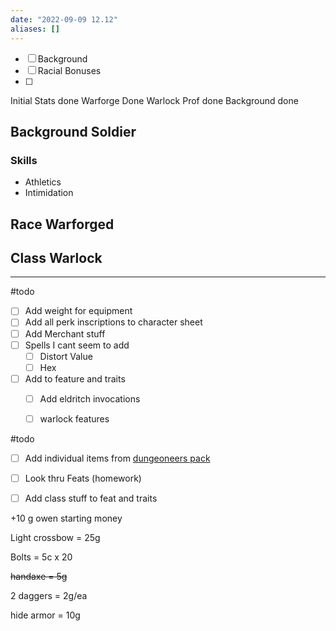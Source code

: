 ```yaml
---
date: "2022-09-09 12.12"
aliases: []
---
```


- [ ] Background
- [ ] Racial Bonuses
- [ ] 



Initial Stats done
Warforge Done
Warlock Prof done
Background done


## Background Soldier
### Skills
- Athletics
- Intimidation

## Race Warforged

## Class Warlock

---

#todo 
- [ ] Add weight for equipment
- [ ] Add all perk inscriptions to character sheet
- [ ] Add Merchant stuff
- [ ] Spells I cant seem to add
	- [ ] Distort Value
	- [ ] Hex
- [ ] Add to feature and traits
	- [ ] Add eldritch invocations
	- [ ] warlock features


#todo 

- [ ] Add individual items from [dungeoneers pack](https://5e.tools/items.html#dungeoneer's%20pack_phb,flstsource:tce=0~ftd=0~dmg=0~idrotf=0~wdh=0~mot=0~scc=0~cm=0~tftyp=0~toa=0~egw=0~erlw=0~ggr=0~pota=0~skt=0~aag=0~bgdia=0~xge=0~scag=0~jttrc=0~wbtw=0~wdmm=0~hotdq=0~cos=0~rotos=0~sdw=0~crcotn=0~ai=0~gos=0~rmbre=0~oota=0~rot=0~lmop=0~mtf=0~vgm=0~dc=0~mm=0~vrgr=0~mpmm=0~bam=0~eet=0~hftt=0,flopsource:extend,flsttype:simple%20weapon=1~treasure=0~renaissance=0~modern=0~futuristic=0,floptype:extend,flstcategory:basic=1~specific%20variant=0,flopcategory:extend) 
- [ ] Look thru Feats (homework)
- [ ] Add class stuff to feat and traits


+10 g owen starting money

Light crossbow = 25g

Bolts = 5c x 20

~~handaxe = 5g~~

2 daggers = 2g/ea

hide armor = 10g

